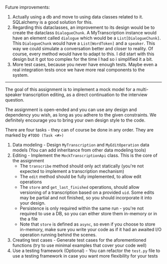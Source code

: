 Future improvements:
1) Actually using a db and move to using data classes related to it. SQLalchemy is a good solution for this.
2) Regarding this dataclasses, an improvement to its design would be to create the dataclass `DialogueChunk`. 
A MyTranscription instance would have an element called `dialogue` which would be a `List[DialogueChunk]`. 
This `DialogueChunk` would have a `List[WordToken]` and a `speaker`. This way we could simulate a conversation better 
and closer to reality.
Of course, every method would have to adapt to this. I did start with this design but it got too complex for the time I 
had so i simplified it a bit.
3) More test cases, because you never have enough tests. Maybe even a real integration tests once we have more real 
components to the system.

 -------
The goal of this assignment is to implement a mock model for a multi-speaker transcription editing, as a direct continuation to the interview question.

The assignment is open-ended and you can use any design and dependency you wish, as long as you adhere to the given constraints. We definitely encourage you to bring your own design style to the code.

There are four tasks - they can of course be done in any order. They are marked by `#TODO (Task <#>)`
1. Data modeling - Design `MyTranscription` and `MyEditOperation` data models (You can add inheritance from other data modeling tools)
2. Editing - Implement the `MockTranscriptionApi` class. This is the core of the assignment
    - The `transcribe` method should only act statically (you're not expected to implement a transcription mechanism)
    - The `edit` method should be fully implemented, to allow edit operations
    - The `store` and `get_last_finished` operations, should allow versioning of a transcription based on a provided `uid`. Some edits may be partial and not finished, so you should incorporate it into your design.
    - Persistence is only required within the same run - you're not required to use a DB, so you can either store them in-memory or in the a file
    - Note that `store` is defined as `async`, so even if you choose to store in-memory, make sure you write your code as if it had an awaited I/O operation running behind the scenes.
3. Creating test cases - Generate test cases for the aforementioned functions (try to use minimal examples that cover your code well)
4. Use a testing framework (Optional) - You can refactor the `test.py` file to use a testing framework in case you want more flexibility for your tests
